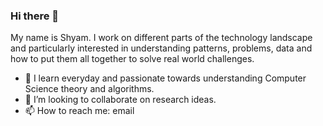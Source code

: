 ### Hi there 👋

My name is Shyam. I work on different parts of the technology landscape and particularly interested in understanding patterns, problems, data and how to put them all together to solve real world challenges.

- 🌱 I learn everyday and passionate towards understanding Computer Science theory and algorithms.
- 👯 I’m looking to collaborate on research ideas.
- 📫 How to reach me: email

